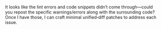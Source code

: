 It looks like the lint errors and code snippets didn’t come through—could you repost the specific warnings/errors along with the surrounding code? Once I have those, I can craft minimal unified‑diff patches to address each issue.